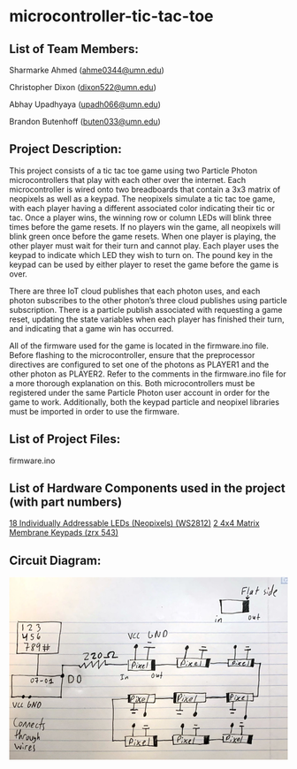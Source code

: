 # microcontroller-tic-tac-toe

## List of Team Members:

Sharmarke Ahmed (ahme0344@umn.edu)


Christopher Dixon (dixon522@umn.edu)


Abhay Upadhyaya (upadh066@umn.edu)


Brandon Butenhoff (buten033@umn.edu)


## Project Description:

This project consists of a tic tac toe game using two Particle Photon microcontrollers that play with each other over the internet. Each microcontroller is wired onto two breadboards that contain a 3x3 matrix of neopixels as well as a keypad. The neopixels simulate a tic tac toe game, with each player having a different associated color indicating their tic or tac. Once a player wins, the winning row or column LEDs will blink three times before the game resets. If no players win the game, all neopixels will blink green once before the game resets. When one player is playing, the other player must wait for their turn and cannot play. Each player uses the keypad to indicate which LED they wish to turn on. The pound key in the keypad can be used by either player to reset the game before the game is over. 

There are three IoT cloud publishes that each photon uses, and each photon subscribes to the other photon’s three cloud publishes using particle subscription. There is a particle publish associated with requesting a game reset, updating the state variables when each player has finished their turn, and indicating that a game win has occurred.

All of the firmware used for the game is located in the firmware.ino file. Before flashing to the microcontroller, ensure that the preprocessor directives are configured to set one of the photons as PLAYER1 and the other photon as PLAYER2. Refer to the comments in the firmware.ino file for a more thorough explanation on this. Both microcontrollers must be registered under the same Particle Photon user account in order for the game to work. Additionally, both the keypad particle and neopixel libraries must be imported in order to use the firmware.

## List of Project Files:

firmware.ino

## List of Hardware Components used in the project (with part numbers)

[18 Individually Addressable LEDs (Neopixels) (WS2812)](https://docs.google.com/document/u/1/d/15UqLJ_mDqQ16eRNtT0lnVlmQ6QVm4BX43DxwAUHWk1A/edit)
[2 4x4 Matrix Membrane Keypads (zrx 543)](https://drive.google.com/file/d/0B5wD_vPJ2ttWZVdjSmtKWF9JWkU/view?resourcekey=0-prjDilQ7-XHjmriaC7XJ6w)

## Circuit Diagram:

![Circuit Diagram](circuitdiagram.png)
